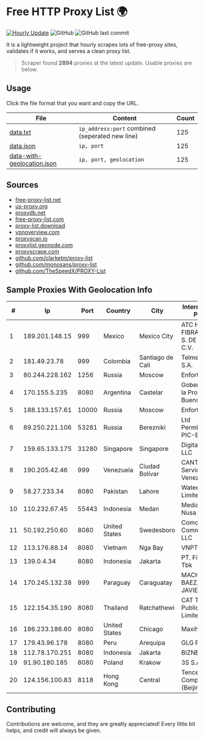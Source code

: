 
# Free HTTP Proxy List 🌍

[![Hourly Update](https://github.com/mertguvencli/http-proxy-list/actions/workflows/main.yml/badge.svg?branch=main)](https://github.com/mertguvencli/http-proxy-list/actions/workflows/main.yml)
![GitHub](https://img.shields.io/github/license/mertguvencli/http-proxy-list)
![GitHub last commit](https://img.shields.io/github/last-commit/mertguvencli/http-proxy-list)

It is a lightweight project that hourly scrapes lots of free-proxy sites, validates if it works, and serves a clean proxy list.


> Scraper found **2894** proxies at the latest update. Usable proxies are below.

## Usage

Click the file format that you want and copy the URL.


|File|Content|Count|
|----|-------|-----|
|[data.txt](https://raw.githubusercontent.com/mertguvencli/http-proxy-list/main/proxy-list/data.txt)|`ip_address:port` combined (seperated new line)|125|
|[data.json](https://raw.githubusercontent.com/mertguvencli/http-proxy-list/main/proxy-list/data.json)|`ip, port`|125|
|[data-with-geolocation.json](https://raw.githubusercontent.com/mertguvencli/http-proxy-list/main/proxy-list/data-with-geolocation.json)|`ip, port, geolocation`|125|

## Sources

* [free-proxy-list.net](https://free-proxy-list.net)
* [us-proxy.org](https://www.us-proxy.org)
* [proxydb.net](http://proxydb.net)
* [free-proxy-list.com](https://free-proxy-list.com/?page=&port=&type%5B%5D=http&type%5B%5D=https&up_time=0&search=Search)
* [proxy-list.download](https://www.proxy-list.download/HTTP)
* [vpnoverview.com](https://vpnoverview.com/privacy/anonymous-browsing/free-proxy-servers)
* [proxyscan.io](https://www.proxyscan.io)
* [proxylist.geonode.com](https://proxylist.geonode.com/api/proxy-list?limit=300&page=1&sort_by=lastChecked&sort_type=desc&protocols=http,https)
* [proxyscrape.com](https://api.proxyscrape.com/v2/?request=displayproxies&protocol=http&timeout=10000&country=all&ssl=all&anonymity=all)
* [github.com/clarketm/proxy-list](https://raw.githubusercontent.com/clarketm/proxy-list/master/proxy-list-raw.txt)
* [github.com/monosans/proxy-list](https://raw.githubusercontent.com/monosans/proxy-list/main/proxies/http.txt)
* [github.com/TheSpeedX/PROXY-List](https://raw.githubusercontent.com/TheSpeedX/PROXY-List/master/http.txt)


## Sample Proxies With Geolocation Info

|#|Ip|Port|Country|City|Internet Service Provider|
|-|--|----|-------|----|-------------------------|
|1|189.201.148.15|999|Mexico|Mexico City|ATC HOLDING FIBRA MEXICO, S. DE R.L. DE C.V.|
|2|181.49.23.78|999|Colombia|Santiago de Cali|Telmex Colombia S.A.|
|3|80.244.228.162|1256|Russia|Moscow|Enforta-MSK|
|4|170.155.5.235|8080|Argentina|Castelar|Gobernacion de la Provincia de Buenos Aires|
|5|188.133.157.61|10000|Russia|Moscow|Enforta-MSK|
|6|89.250.221.106|53281|Russia|Berezniki|Ltd PermInterCom PIC-BF-Network|
|7|159.65.133.175|31280|Singapore|Singapore|DigitalOcean, LLC|
|8|190.205.42.46|999|Venezuela|Ciudad Bolívar|CANTV Servicios, Venezuela|
|9|58.27.233.34|8080|Pakistan|Lahore|Wateen Telecom Limited|
|10|110.232.67.45|55443|Indonesia|Medan|Media Antar Nusa PT.|
|11|50.192.250.60|8080|United States|Swedesboro|Comcast Cable Communications, LLC|
|12|113.176.88.14|8080|Vietnam|Nga Bay|VNPT|
|13|139.0.4.34|8080|Indonesia|Jakarta|PT. First Media, Tbk|
|14|170.245.132.38|999|Paraguay|Caraguatay|MACHADO BAEZ, NERY JAVIER|
|15|122.154.35.190|8080|Thailand|Ratchathewi|CAT Telecom Public Company Limited|
|16|186.233.186.60|8080|United States|Chicago|Maxihost LTDA|
|17|179.43.96.178|8080|Peru|Arequipa|GLG PERU SAC|
|18|112.78.170.251|8080|Indonesia|Jakarta|BIZNET|
|19|91.90.180.185|8080|Poland|Krakow|3S S.A. LIR|
|20|124.156.100.83|8118|Hong Kong|Central|Tencent Cloud Computing (Beijing) Co|



## Contributing

Contributions are welcome, and they are greatly appreciated! Every
little bit helps, and credit will always be given.

